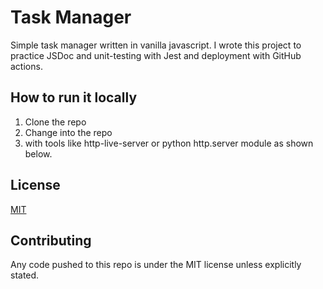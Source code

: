 # Task Manager #

Simple task manager written in vanilla javascript. I wrote this project to practice JSDoc and unit-testing with Jest and deployment with GitHub actions.

## How to run it locally
1. Clone the repo
2. Change into the repo
3. with tools like http-live-server or python http.server module as shown below.

## License
[MIT](https://github.com/fdvmoreira/js-task-manager/blob/main/LICENSE " Read the license notice")

## Contributing
Any code pushed to this repo is under the MIT license unless explicitly stated.
